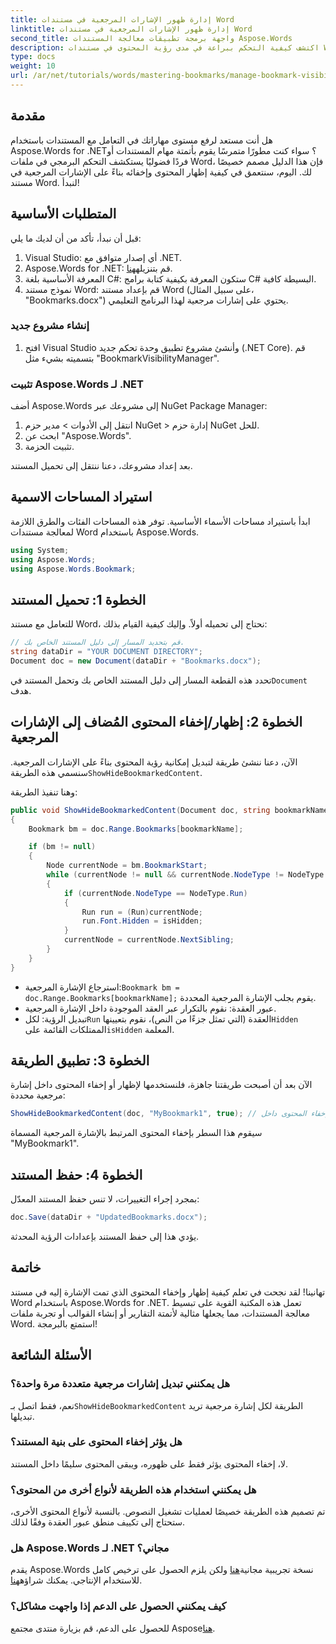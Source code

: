 ```yaml
---
title: إدارة ظهور الإشارات المرجعية في مستندات Word
linktitle: إدارة ظهور الإشارات المرجعية في مستندات Word
second_title: واجهة برمجة تطبيقات معالجة المستندات Aspose.Words
description: اكتشف كيفية التحكم ببراعة في مدى رؤية المحتوى في مستندات Word باستخدام Aspose.Words for .NET. هذا الدليل خطوة بخطوة.
type: docs
weight: 10
url: /ar/net/tutorials/words/mastering-bookmarks/manage-bookmark-visibility-word-document/
---
```

## مقدمة

هل أنت مستعد لرفع مستوى مهاراتك في التعامل مع المستندات باستخدام Aspose.Words for .NET؟ سواء كنت مطورًا متمرسًا يقوم بأتمتة مهام المستندات أو فردًا فضوليًا يستكشف التحكم البرمجي في ملفات Word، فإن هذا الدليل مصمم خصيصًا لك. اليوم، سنتعمق في كيفية إظهار المحتوى وإخفائه بناءً على الإشارات المرجعية في مستند Word. لنبدأ!

## المتطلبات الأساسية

قبل أن نبدأ، تأكد من أن لديك ما يلي:

1. Visual Studio: أي إصدار متوافق مع .NET.
2. Aspose.Words for .NET: قم بتنزيله[هنا](https://releases.aspose.com/words/net/).
3. المعرفة الأساسية بلغة C#: ستكون المعرفة بكيفية كتابة برامج C# البسيطة كافية.
4. نموذج مستند Word: قم بإعداد مستند Word (على سبيل المثال، "Bookmarks.docx") يحتوي على إشارات مرجعية لهذا البرنامج التعليمي.

### إنشاء مشروع جديد

1. افتح Visual Studio وأنشئ مشروع تطبيق وحدة تحكم جديد (.NET Core). قم بتسميته بشيء مثل "BookmarkVisibilityManager".

### تثبيت Aspose.Words لـ .NET

أضف Aspose.Words إلى مشروعك عبر NuGet Package Manager:

1. انتقل إلى الأدوات > مدير حزم NuGet > إدارة حزم NuGet للحل.
2. ابحث عن "Aspose.Words".
3. تثبيت الحزمة.

بعد إعداد مشروعك، دعنا ننتقل إلى تحميل المستند.

## استيراد المساحات الاسمية

ابدأ باستيراد مساحات الأسماء الأساسية. توفر هذه المساحات الفئات والطرق اللازمة لمعالجة مستندات Word باستخدام Aspose.Words.

```csharp
using System;
using Aspose.Words;
using Aspose.Words.Bookmark;
```

## الخطوة 1: تحميل المستند

للتعامل مع مستند Word، نحتاج إلى تحميله أولاً. وإليك كيفية القيام بذلك:

```csharp
// قم بتحديد المسار إلى دليل المستند الخاص بك.
string dataDir = "YOUR DOCUMENT DIRECTORY";
Document doc = new Document(dataDir + "Bookmarks.docx");
```

 تحدد هذه القطعة المسار إلى دليل المستند الخاص بك وتحمل المستند في`Document` هدف.

## الخطوة 2: إظهار/إخفاء المحتوى المُضاف إلى الإشارات المرجعية

 الآن، دعنا ننشئ طريقة لتبديل إمكانية رؤية المحتوى بناءً على الإشارات المرجعية. سنسمي هذه الطريقة`ShowHideBookmarkedContent`.

وهنا تنفيذ الطريقة:

```csharp
public void ShowHideBookmarkedContent(Document doc, string bookmarkName, bool isHidden)
{
    Bookmark bm = doc.Range.Bookmarks[bookmarkName];

    if (bm != null)
    {
        Node currentNode = bm.BookmarkStart;
        while (currentNode != null && currentNode.NodeType != NodeType.BookmarkEnd)
        {
            if (currentNode.NodeType == NodeType.Run)
            {
                Run run = (Run)currentNode;
                run.Font.Hidden = isHidden;
            }
            currentNode = currentNode.NextSibling;
        }
    }
}
```

-  استرجاع الإشارة المرجعية:`Bookmark bm = doc.Range.Bookmarks[bookmarkName];` يقوم بجلب الإشارة المرجعية المحددة.
- عبور العقدة: نقوم بالتكرار عبر العقد الموجودة داخل الإشارة المرجعية.
-  تبديل الرؤية: لكل`Run` العقدة (التي تمثل جزءًا من النص)، نقوم بتعيينها`Hidden` الممتلكات القائمة على`isHidden` المعلمة.

## الخطوة 3: تطبيق الطريقة

الآن بعد أن أصبحت طريقتنا جاهزة، فلنستخدمها لإظهار أو إخفاء المحتوى داخل إشارة مرجعية محددة:

```csharp
ShowHideBookmarkedContent(doc, "MyBookmark1", true); // إخفاء المحتوى داخل "MyBookmark1"
```

سيقوم هذا السطر بإخفاء المحتوى المرتبط بالإشارة المرجعية المسماة "MyBookmark1".

## الخطوة 4: حفظ المستند

بمجرد إجراء التغييرات، لا تنس حفظ المستند المعدّل:

```csharp
doc.Save(dataDir + "UpdatedBookmarks.docx");
```

يؤدي هذا إلى حفظ المستند بإعدادات الرؤية المحدثة.

## خاتمة

تهانينا! لقد نجحت في تعلم كيفية إظهار وإخفاء المحتوى الذي تمت الإشارة إليه في مستند Word باستخدام Aspose.Words for .NET. تعمل هذه المكتبة القوية على تبسيط معالجة المستندات، مما يجعلها مثالية لأتمتة التقارير أو إنشاء القوالب أو تجربة ملفات Word. استمتع بالبرمجة!

## الأسئلة الشائعة

### هل يمكنني تبديل إشارات مرجعية متعددة مرة واحدة؟
 نعم، فقط اتصل بـ`ShowHideBookmarkedContent` الطريقة لكل إشارة مرجعية تريد تبديلها.

### هل يؤثر إخفاء المحتوى على بنية المستند؟
لا، إخفاء المحتوى يؤثر فقط على ظهوره، ويبقى المحتوى سليمًا داخل المستند.

### هل يمكنني استخدام هذه الطريقة لأنواع أخرى من المحتوى؟
تم تصميم هذه الطريقة خصيصًا لعمليات تشغيل النصوص. بالنسبة لأنواع المحتوى الأخرى، ستحتاج إلى تكييف منطق عبور العقدة وفقًا لذلك.

### هل Aspose.Words لـ .NET مجاني؟
 يقدم Aspose.Words نسخة تجريبية مجانية[هنا](https://releases.aspose.com/) ولكن يلزم الحصول على ترخيص كامل للاستخدام الإنتاجي. يمكنك شراؤه[هنا](https://purchase.aspose.com/buy).

### كيف يمكنني الحصول على الدعم إذا واجهت مشاكل؟
 للحصول على الدعم، قم بزيارة منتدى مجتمع Aspose[هنا](https://forum.aspose.com/c/words/8).